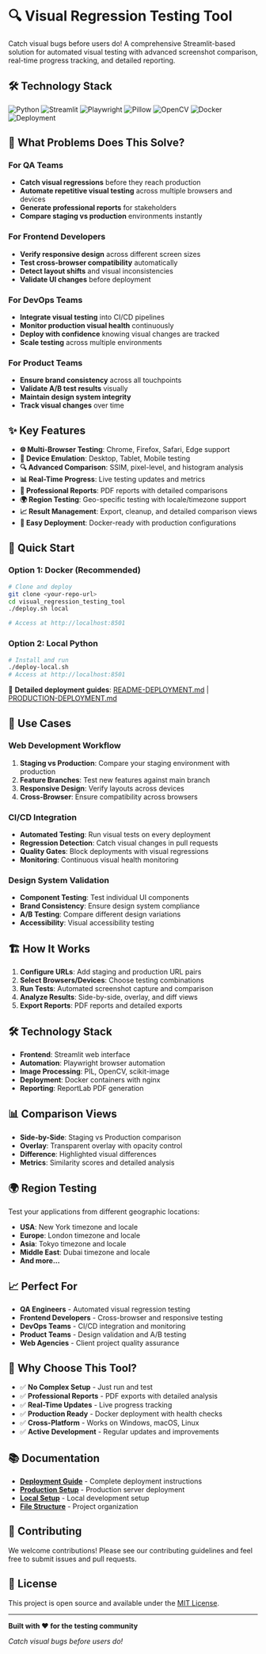 # 🔍 Visual Regression Testing Tool

Catch visual bugs before users do! A comprehensive Streamlit-based solution for automated visual testing with advanced screenshot comparison, real-time progress tracking, and detailed reporting.

## 🛠️ Technology Stack

![Python](https://img.shields.io/badge/Python-3.11%2B-blue)
![Streamlit](https://img.shields.io/badge/Streamlit-1.49%2B-ff4b4b?logo=streamlit)
![Playwright](https://img.shields.io/badge/Playwright-1.55%2B-brightgreen)
![Pillow](https://img.shields.io/badge/Pillow-11.3%2B-9cf)
![OpenCV](https://img.shields.io/badge/OpenCV-4.11%2B-5C3EE8?logo=opencv&logoColor=white)
![Docker](https://img.shields.io/badge/Docker-Ready-2496ED?logo=docker&logoColor=white)
![Deployment](https://img.shields.io/badge/Deployment-Production%20Ready-28a745)

## 🎯 What Problems Does This Solve?

### **For QA Teams**
- **Catch visual regressions** before they reach production
- **Automate repetitive visual testing** across multiple browsers and devices
- **Generate professional reports** for stakeholders
- **Compare staging vs production** environments instantly

### **For Frontend Developers**
- **Verify responsive design** across different screen sizes
- **Test cross-browser compatibility** automatically
- **Detect layout shifts** and visual inconsistencies
- **Validate UI changes** before deployment

### **For DevOps Teams**
- **Integrate visual testing** into CI/CD pipelines
- **Monitor production visual health** continuously
- **Deploy with confidence** knowing visual changes are tracked
- **Scale testing** across multiple environments

### **For Product Teams**
- **Ensure brand consistency** across all touchpoints
- **Validate A/B test results** visually
- **Maintain design system integrity**
- **Track visual changes** over time

## ✨ Key Features

- **🌐 Multi-Browser Testing**: Chrome, Firefox, Safari, Edge support
- **📱 Device Emulation**: Desktop, Tablet, Mobile testing
- **🔍 Advanced Comparison**: SSIM, pixel-level, and histogram analysis
- **📊 Real-Time Progress**: Live testing updates and metrics
- **📄 Professional Reports**: PDF reports with detailed comparisons
- **🌍 Region Testing**: Geo-specific testing with locale/timezone support
- **📈 Result Management**: Export, cleanup, and detailed comparison views
- **🚀 Easy Deployment**: Docker-ready with production configurations

## 🚀 Quick Start

### Option 1: Docker (Recommended)
```bash
# Clone and deploy
git clone <your-repo-url>
cd visual_regression_testing_tool
./deploy.sh local

# Access at http://localhost:8501
```

### Option 2: Local Python
```bash
# Install and run
./deploy-local.sh
# Access at http://localhost:8501
```

📖 **Detailed deployment guides**: [README-DEPLOYMENT.md](README-DEPLOYMENT.md) | [PRODUCTION-DEPLOYMENT.md](PRODUCTION-DEPLOYMENT.md)

## 🎯 Use Cases

### **Web Development Workflow**
1. **Staging vs Production**: Compare your staging environment with production
2. **Feature Branches**: Test new features against main branch
3. **Responsive Design**: Verify layouts across devices
4. **Cross-Browser**: Ensure compatibility across browsers

### **CI/CD Integration**
- **Automated Testing**: Run visual tests on every deployment
- **Regression Detection**: Catch visual changes in pull requests
- **Quality Gates**: Block deployments with visual regressions
- **Monitoring**: Continuous visual health monitoring

### **Design System Validation**
- **Component Testing**: Test individual UI components
- **Brand Consistency**: Ensure design system compliance
- **A/B Testing**: Compare different design variations
- **Accessibility**: Visual accessibility testing

## 🏗️ How It Works

1. **Configure URLs**: Add staging and production URL pairs
2. **Select Browsers/Devices**: Choose testing combinations
3. **Run Tests**: Automated screenshot capture and comparison
4. **Analyze Results**: Side-by-side, overlay, and diff views
5. **Export Reports**: PDF reports and detailed exports

## 🛠️ Technology Stack

- **Frontend**: Streamlit web interface
- **Automation**: Playwright browser automation
- **Image Processing**: PIL, OpenCV, scikit-image
- **Deployment**: Docker containers with nginx
- **Reporting**: ReportLab PDF generation

## 📊 Comparison Views

- **Side-by-Side**: Staging vs Production comparison
- **Overlay**: Transparent overlay with opacity control
- **Difference**: Highlighted visual differences
- **Metrics**: Similarity scores and detailed analysis

## 🌍 Region Testing

Test your applications from different geographic locations:
- **USA**: New York timezone and locale
- **Europe**: London timezone and locale
- **Asia**: Tokyo timezone and locale
- **Middle East**: Dubai timezone and locale
- **And more...**

## 📈 Perfect For

- **QA Engineers** - Automated visual regression testing
- **Frontend Developers** - Cross-browser and responsive testing
- **DevOps Teams** - CI/CD integration and monitoring
- **Product Teams** - Design validation and A/B testing
- **Web Agencies** - Client project quality assurance

## 🎯 Why Choose This Tool?

- ✅ **No Complex Setup** - Just run and test
- ✅ **Professional Reports** - PDF exports with detailed analysis
- ✅ **Real-Time Updates** - Live progress tracking
- ✅ **Production Ready** - Docker deployment with health checks
- ✅ **Cross-Platform** - Works on Windows, macOS, Linux
- ✅ **Active Development** - Regular updates and improvements

## 📚 Documentation

- **[Deployment Guide](README-DEPLOYMENT.md)** - Complete deployment instructions
- **[Production Setup](PRODUCTION-DEPLOYMENT.md)** - Production server deployment
- **[Local Setup](LOCAL-SETUP.md)** - Local development setup
- **[File Structure](FILE-STRUCTURE.md)** - Project organization

## 🤝 Contributing

We welcome contributions! Please see our contributing guidelines and feel free to submit issues and pull requests.

## 📄 License

This project is open source and available under the [MIT License](LICENSE).

---

**Built with ❤️ for the testing community**

*Catch visual bugs before users do!*
